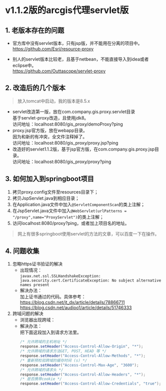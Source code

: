 # v1.1.2版的arcgis代理servlet版
## 1. 老版本存在的问题
- 官方库中没有servlet版本，只有jsp版，并不能用在分离的项目中。   
https://github.com/Esri/resource-proxy

- 别人的servlet版本比较老，且基于netbean，不能直接导入到idea或者eclipse中。     
https://github.com/Outtascope/servlet-proxy

## 2. 改造后的几个版本
> 放入tomcat中启动，我的版本是8.5.x
- servlet改造第一版，放在com.company.gis.proxy.servlet目录     
    基于servlet-proxy改造，且使用jdk8。   
    访问地址：localhost:8080/gis_proxy/demoProxy?ping
- proxy.jsp官方版，放在webapp目录。    
    因为和新的有冲突，全文件注释掉了。   
    访问地址：localhost:8080/gis_proxy/proxy.jsp?ping
- 改造好的servlet1.1.2版，基于jsp官方版，在com.company.gis.proxy.jsp目录。     
    访问地址：localhost:8080/gis_proxy/proxy?ping  

## 3. 如何加入到springboot项目
1. 拷贝proxy.config文件至resources目录下；
2. 拷贝JspServlet.java到相应目录；
2. 在Application.java文件中加入`@ServletComponentScan`的类上注解；
3. 在JspServlet.java文件中加入`@WebServlet(urlPatterns = "/proxy",name="ProxyServlet")`的类上注解；
4. 访问localhost:8080/proxy?ping，或者加上项目名的地址。
> 网上有很多springboot使用servlet的方法的文章，可以百度一下在操作。  

## 4. 问题收集
1. 忽略https证书验证的解决
    - 出现情况：     
        `javax.net.ssl.SSLHandshakeException: java.security.cert.CertificateException: No subject alternative names present`        
    - 解决办法：     
        加上证书通过的代码。具体参考：     
        https://blog.csdn.net/it_dx/article/details/78866711        
        https://blog.csdn.net/audioo1/article/details/51746333      
2. 跨域问题的解决
    - 浏览器出现跨域：
    - 解决办法：     
        把下面这段加入到请求方法里。
        ```java
        /* 允许跨域的主机地址 */
        response.setHeader("Access-Control-Allow-Origin", "*");
        /* 允许跨域的请求方法GET, POST, HEAD 等 */
        response.setHeader("Access-Control-Allow-Methods", "*");
        /* 重新预检验跨域的缓存时间 (s) */
        response.setHeader("Access-Control-Max-Age", "3600");
        /* 允许跨域的请求头 */
        response.setHeader("Access-Control-Allow-Headers", "*");
        /* 是否携带cookie */
        response.setHeader("Access-Control-Allow-Credentials", "true");
        ```        